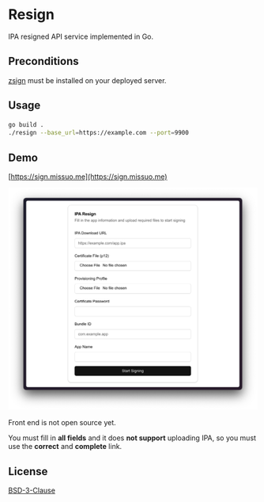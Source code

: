 # Resign

IPA resigned API service implemented in Go.

## Preconditions

[zsign](https://github.com/zhlynn/zsign) must be installed on your deployed server.


## Usage

```bash
go build .
./resign --base_url=https://example.com --port=9900
```

## Demo

[https://sign.missuo.me](https://sign.missuo.me)

![demo](./screenshots/demo.png)

Front end is not open source yet. 

You must fill in **all fields** and it does **not support** uploading IPA, so you must use the **correct** and **complete** link.

## License

[BSD-3-Clause](./LICENSE)